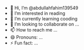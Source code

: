 - 👋 Hi, I’m @abdullahfahim139549
- 👀 I’m interested in reading 
- 🌱 I’m currently learning cooding
- 💞️ I’m looking to collaborate on ...
- 📫 How to reach me ...
- 😄 Pronouns: ...
- ⚡ Fun fact: ...

<!---
abdullahfahim139549/abdullahfahim139549 is a ✨ special ✨ repository because its `README.md` (this file) appears on your GitHub profile.
You can click the Preview link to take a look at your changes.
--->
